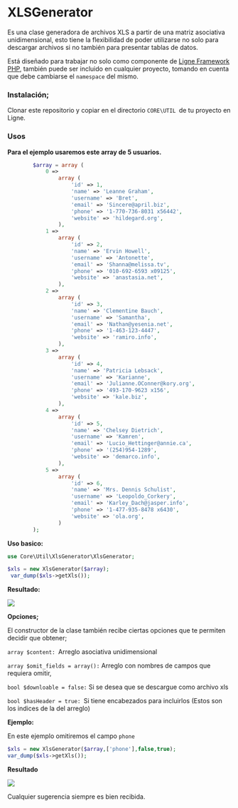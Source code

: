 # XLSGenerator

Es una clase generadora de archivos XLS a partir de una matriz asociativa unidimensional, esto tiene la flexibilidad de poder utilizarse no solo para descargar archivos si no también para presentar tablas de datos.

Está diseñado para trabajar no solo como componente de [Ligne Framework PHP](https://github.com/itsalb3rt/ligne_php "Ligne Framework PHP"), también puede ser incluido en cualquier proyecto, tomando en cuenta que debe cambiarse el `namespace` del mismo.

### Instalación;

Clonar este repositorio y copiar en el directorio `CORE\UTIL `de tu proyecto en Ligne.

### Usos


**Para el ejemplo usaremos este array de 5 usuarios.**

```php
        $array = array (
            0 =>
                array (
                    'id' => 1,
                    'name' => 'Leanne Graham',
                    'username' => 'Bret',
                    'email' => 'Sincere@april.biz',
                    'phone' => '1-770-736-8031 x56442',
                    'website' => 'hildegard.org',
                ),
            1 =>
                array (
                    'id' => 2,
                    'name' => 'Ervin Howell',
                    'username' => 'Antonette',
                    'email' => 'Shanna@melissa.tv',
                    'phone' => '010-692-6593 x09125',
                    'website' => 'anastasia.net',
                ),
            2 =>
                array (
                    'id' => 3,
                    'name' => 'Clementine Bauch',
                    'username' => 'Samantha',
                    'email' => 'Nathan@yesenia.net',
                    'phone' => '1-463-123-4447',
                    'website' => 'ramiro.info',
                ),
            3 =>
                array (
                    'id' => 4,
                    'name' => 'Patricia Lebsack',
                    'username' => 'Karianne',
                    'email' => 'Julianne.OConner@kory.org',
                    'phone' => '493-170-9623 x156',
                    'website' => 'kale.biz',
                ),
            4 =>
                array (
                    'id' => 5,
                    'name' => 'Chelsey Dietrich',
                    'username' => 'Kamren',
                    'email' => 'Lucio_Hettinger@annie.ca',
                    'phone' => '(254)954-1289',
                    'website' => 'demarco.info',
                ),
            5 =>
                array (
                    'id' => 6,
                    'name' => 'Mrs. Dennis Schulist',
                    'username' => 'Leopoldo_Corkery',
                    'email' => 'Karley_Dach@jasper.info',
                    'phone' => '1-477-935-8478 x6430',
                    'website' => 'ola.org',
                )
        );
```

**Uso basico:**

```php
use Core\Util\XlsGenerator\XlsGenerator;

$xls = new XlsGenerator($array);
 var_dump($xls->getXls());
```

**Resultado:**

[![](https://i.imgur.com/9HBIpuj.png)](https://i.imgur.com/9HBIpuj.png)

**Opciones;**

El constructor de la clase también recibe ciertas opciones que te permiten decidir que obtener;

`array $content: `Arreglo asociativa unidimensional

`array $omit_fields = array():` Arreglo con nombres de campos que requiera omitir,

`bool $downloable = false:` Si se desea que se descargue como archivo xls

`bool $hasHeader = true: `Si tiene encabezados para incluirlos (Estos son los indices de la del arreglo)

**Ejemplo:**

En este ejemplo omitiremos el campo `phone`

```php
$xls = new XlsGenerator($array,['phone'],false,true);
var_dump($xls->getXls());
```
**Resultado**

[![](https://i.imgur.com/n8rZ1z4.png)](https://i.imgur.com/n8rZ1z4.png)

Cualquier sugerencia siempre es bien recibida.
